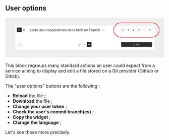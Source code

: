 ## User options

<div>
  <img
    alt="TUTORIAL-ACTIONS-USER_OPTIONS"
    src="https://raw.githubusercontent.com/multi-coop/datami-website-content/main/images/tutorial/commented/tutorial-user_options.png"
    />
</div>

This block regroups many standard actions an user could expect from a service aiming to display and edit a file stored on a Git provider (Github or Gitlab).

The "user options" buttons are the following :

- **Reload** the file ;
- **Download** the file ;
- **Change your user token** ;
- **Check the user's commit branch(es)** ;
- **Copy the widget** ;
- **Change the language** ;

Let's see those more precisely.
